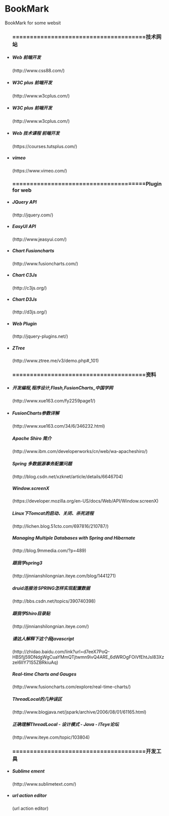 BookMark
========

BookMark for some websit
<ul> <h3>======================================技术网站</h3>
  <li>
    <h5>Web 前端开发</h5>
  </li>(http://www.css88.com/)
  <li>
    <h5>W3C plus 前端开发</h5>(http://www.w3cplus.com/)
  </li>
   <li>
    <h5>W3C plus 前端开发</h5>(http://www.w3cplus.com/)
  </li>
  <li>
    <h5>Web 技术课程 前端开发</h5>
      (https://courses.tutsplus.com/)
  </li>
  <li>
    <h5>vimeo</h5>
      (https://www.vimeo.com/)
  </li>
</ul>
<ul> <h3>======================================Plugin for web</h3>
<li>
    <h5>JQuery API</h5>
      (http://jquery.com/)
  </li>
  <li>
    <h5>EasyUI API</h5>
      (http://www.jeasyui.com/)
  </li>
  <li>
    <h5>Chart Fusioncharts</h5>
        (http://www.fusioncharts.com/)
  </li>
  <li>
    <h5>Chart C3Js</h5>
      (http://c3js.org/)
  </li>
  <li>
    <h5>Chart D3Js</h5>
      (http://d3js.org/)
  </li>
  <li>
    <h5>Web Plugin</h5>
    (http://jquery-plugins.net/)
  </li>
  <li>
    <h5>ZTree</h5>
    (http://www.ztree.me/v3/demo.php#_101)
  </li>
</ul>
<ul> <h3>======================================资料</h3>
 <li>
    <h5>开发编程,程序设计,Flash,FusionCharts_中国学网</h5>
    (http://www.xue163.com/fy2259page1/)
  </li>
  <li>
    <h5>FusionCharts参数详解</h5>
    (http://www.xue163.com/34/6/346232.html)
  </li>
    <h5>Apache Shiro 简介</h5>
    (http://www.ibm.com/developerworks/cn/web/wa-apacheshiro/)
  </li>
   </li>
    <h5>Spring 多数据源事务配置问题 </h5>
    (http://blog.csdn.net/xzknet/article/details/6646704)
  </li>
  </li>
    <h5>Window.screenX </h5>
    (https://developer.mozilla.org/en-US/docs/Web/API/Window.screenX)
  </li>
  </li>
    <h5> Linux下Tomcat的启动、关闭、杀死进程 </h5>
    (http://lichen.blog.51cto.com/697816/210787/)
  </li>
  </li>
    <h5> Managing Multiple Databases with Spring and Hibernate</h5>
    (http://blog.9mmedia.com/?p=489)
  </li>
  </li>
    <h5> 跟我学spring3</h5>
    (http://jinnianshilongnian.iteye.com/blog/1441271)
  </li>
  </li>
    <h5> druid连接池 SPRING怎样实现配置数据</h5>
    (http://bbs.csdn.net/topics/390740398)
  </li>
  </li>
    <h5>  跟我学Shiro目录贴</h5>
    (http://jinnianshilongnian.iteye.com/)
  </li>
  </li>
    <h5> 请达人解释下这个段javascript</h5>
    (http://zhidao.baidu.com/link?url=d7eeX7PoQ-HBSfjj59DNdgWgCuaYMmQTjtwmn9ivQ4ARE_6dWROgFOiVfEhtJsI83Xzzel6lIY71S5ZBRkiuAq)
  </li>
  </li>
    <h5> Real-time Charts and Gauges</h5>
    (http://www.fusioncharts.com/explore/real-time-charts/)
  </li>
    <h5> ThreadLocal的几种误区</h5>
    (http://www.blogjava.net/jspark/archive/2006/08/01/61165.html)
  </li>
  </li>
    <h5> 正确理解ThreadLocal - 设计模式 - Java - ITeye论坛</h5>
    (http://www.iteye.com/topic/103804)
  </li>

</ul>
<ul> <h3>======================================开发工具</h3>
 <li>
    <h5>Sublime  ement</h5>
    (http://www.sublimetext.com/)
  </li>
<li>
    <h5>url action editor</h5>
    (url action editor)
  </li>
</ul>

